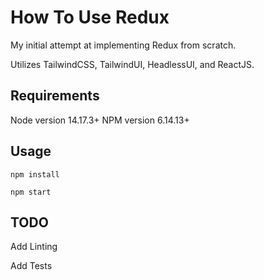 # How To Use Redux
My initial attempt at implementing Redux from scratch.

Utilizes TailwindCSS, TailwindUI, HeadlessUI, and ReactJS.

## Requirements

Node version 14.17.3+
NPM version 6.14.13+

## Usage
```cli
npm install

npm start
```

## TODO
Add Linting

Add Tests
